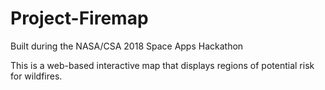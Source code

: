 # Project-Firemap
Built during the NASA/CSA 2018 Space Apps Hackathon

This is a web-based interactive map that displays regions of potential risk for wildfires.
